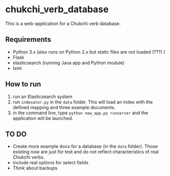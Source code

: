# chukchi_verb_database

This is a web-application for a Chukchi verb database.
## Requirements
- Python 3.x (also runs on Python 2.x but static files are not loaded (???) )
- Flask
- elasticsearch (running Java app and Python module)
- lxml

## How to run
1) run an Elasticsearch system
2) run `indexator.py` in the `data` folder. This will load an index with the defined mapping and three example documents.
2) in the command line, type `python new_app.py runserver` and the application will be launched.

## TO DO
- Create more example docs for a database (in the `data` folder). Those existing now are just for test and do not reflect characteristics of real Chukchi verbs.
- include real options for select fields
- Think about backups
